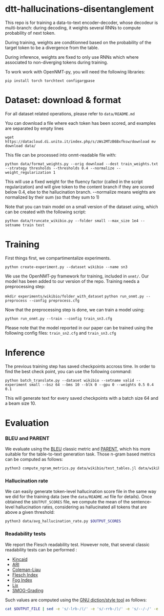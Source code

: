 # dtt-hallucinations-disentanglement

This repo is for training a data-to-text encoder-decoder, whose decodeur is multi-branch: during decoding, it weights several RNNs to compute probability of next token.

During training, weights are conditionned based on the probability of the target token to be a divergence from the table.

During inference, weights are fixed to only use RNNs which where associated to non-diverging tokens during training.

To work work with OpenNMT-py, you will need the following libraries:

`pip install torch torchtext configargpase`

# Dataset: download & format

For all dataset related operations, please refer to `data/README.md`

You can download a file where each token has been scored, and examples are separated by empty lines

`
wget https://datacloud.di.unito.it/index.php/s/zWs2MTzB6Bxfksw/download
mv download data/
`

This file can be processed into onmt-readable file with:

`python data/format_weights.py --orig download --dest train_weights.txt --strategy thresholds --thresholds 0.4 --normalize --weight_regularization 1`

This will use a fixed weight for the fluency factor (called in the script regularization) and will give token to the content branch if they are scored below 0.4, else to the hallucination branch. --normalize means weights are normalized by their sum (so that they sum to 1)


Note that you can train model on a small version of the dataset using, which can be created with the following script:

`python data/truncate_wikibio.py --folder small --max_size 1e4 --setname train test`



# Training

First things first, we compartimentalize experiments.

`python create-experiment.py --dataset wikibio --name sn3`

We use the OpenNMT-py framework for training, included in `onmt/`. Our model has been added to our version of the repo.
Training needs a preprocessing step:

`mkdir experiments/wikibio/folder_with_dataset`
`python run_onmt.py --preprocess --config preprocess.cfg`


Now that the preprocessing step is done, we can train a model using:

`python run_onmt.py --train --config train_sn3.cfg`

Please note that the model reported in our paper can be trained using the following config files: `train_sn2.cfg` and `train_sn3.cfg`


# Inference

The previous training step has saved checkpoints accross time. In order to find the best check point, you can use the following command:

`python batch_translate.py --dataset wikibio --setname valid --experiment small --bsz 64 --bms 10 --blk 0 --gpu 0 --weights 0.5 0.4 0.1`

This will generate text for every saved checkpoints with a batch size 64 and a beam size 10.


# Evaluation

### BLEU and  PARENT
We evaluate using the [BLEU](https://www.aclweb.org/anthology/P02-1040.pdf) classic metric and
[PARENT](https://www.aclweb.org/anthology/P19-1483.pdf), which his more suitable for the table-to-text generation task.
Those n-gram based metrics can be computed as follows:
```bash
python3 compute_ngram_metrics.py data/wikibio/test_tables.jl data/wikibio/test_output.txt $OUTPUT_FILE
```

### Hallucination rate
We can easily generate token-level hallucination score file in the same way we did for the training data (see the
`data/README.md` file for details). Once obtained the `$OUTPUT_SCORES` file, we compute the mean of the sentence-level
hallucination rates, considering as hallucinated all tokens that are above a given threshold:
```bash
python3 data/avg_hallucination_rate.py $OUTPUT_SCORES
```

### Readability tests
We report the Flesch readability test. However note, that several classic readability tests can be performed :
 * [Kincaid](https://en.wikipedia.org/wiki/Flesch%E2%80%93Kincaid_readability_tests)
 * [ARI](https://en.wikipedia.org/wiki/Automated_readability_index)
 * [Coleman-Liau](https://en.wikipedia.org/wiki/Coleman%E2%80%93Liau_index)
 * [Flesch Index](https://en.wikipedia.org/wiki/Flesch%E2%80%93Kincaid_readability_tests)
 * [Fog Index](https://en.wikipedia.org/wiki/Gunning_fog_index)
 * [Lix](https://en.wikipedia.org/wiki/Lix_(readability_test))
 * [SMOG-Grading](https://en.wikipedia.org/wiki/SMOG)

Such values are computed using the [GNU diction/style tool](https://www.gnu.org/software/diction/) as follows:
```bash
cat $OUTPUT_FILE | sed -e 's/-lrb-/(/' -e 's/-rrb-/)/' -e 's/--/-/' -e "s/''/\"/" -e 's/``/"/' -e 's/./\u&/' | style
```

